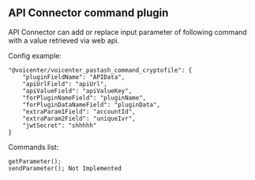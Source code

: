 API Connector command plugin
---
API Connector can add or replace input parameter of following command with a value retrieved via web api.


Config example:
````
"@voicenter/voicenter_pastash_command_cryptofile": {
    "pluginFieldName": "APIData",
    "apiUrlField": "apiUrl",
    "apiValueField": "apiValueKey",
    "forPluginNameField": "pluginName",
    "forPluginDataNameField": "pluginData",
    "extraParam1Field": "accountId",
    "extraParam2Field": "uniqueIvr",
    "jwtSecret": "shhhhh"
}
````

Commands list:
````
getParameter();
sendParameter(); Not Implemented
````